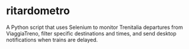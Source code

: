 # ritardometro
A Python script that uses Selenium to monitor Trenitalia departures from ViaggiaTreno, filter specific destinations and times, and send desktop notifications when trains are delayed.
